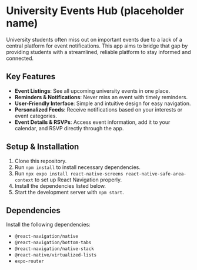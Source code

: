 # University Events Hub (placeholder name)

University students often miss out on important events due to a lack of a central platform for event notifications. This app aims to bridge that gap by providing students with a streamlined, reliable platform to stay informed and connected.

## Key Features

- **Event Listings**: See all upcoming university events in one place.
- **Reminders & Notifications**: Never miss an event with timely reminders.
- **User-Friendly Interface**: Simple and intuitive design for easy navigation.
- **Personalized Feeds**: Receive notifications based on your interests or event categories.
- **Event Details & RSVPs**: Access event information, add it to your calendar, and RSVP directly through the app.

## Setup & Installation

1. Clone this repository.
2. Run `npm install` to install necessary dependencies.
3. Run `npx expo install react-native-screens react-native-safe-area-context` to set up React Navigation properly.
4. Install the dependencies listed below.
5. Start the development server with `npm start`.

## Dependencies

Install the following dependencies:

- `@react-navigation/native`
- `@react-navigation/bottom-tabs`
- `@react-navigation/native-stack`
- `@react-native/virtualized-lists`
- `expo-router`
